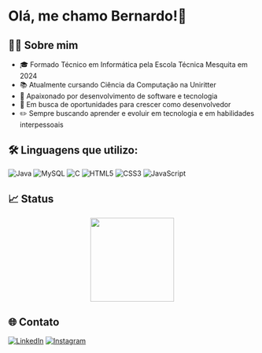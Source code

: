 # Olá, me chamo Bernardo!👋

## 👨‍💻 Sobre mim
- 🎓 Formado Técnico em Informática pela Escola Técnica Mesquita em 2024
- 📚 Atualmente cursando Ciência da Computação na Uniritter
- 🚀 Apaixonado por desenvolvimento de software e tecnologia
- 🎯 Em busca de oportunidades para crescer como desenvolvedor
- ✏️ Sempre buscando aprender e evoluir em tecnologia e em habilidades interpessoais

## 🛠️ Linguagens que utilizo:
![Java](https://img.shields.io/badge/Java-ED8B00?style=for-the-badge&logo=java&logoColor=white)
![MySQL](https://img.shields.io/badge/MySQL-005C84?style=for-the-badge&logo=mysql&logoColor=white)
![C](https://img.shields.io/badge/C-00599C?style=for-the-badge&logo=c&logoColor=white)
![HTML5](https://img.shields.io/badge/HTML5-E34F26?style=for-the-badge&logo=html5&logoColor=white)
![CSS3](https://img.shields.io/badge/CSS3-1572B6?style=for-the-badge&logo=css3&logoColor=white)
![JavaScript](https://img.shields.io/badge/JavaScript-F7DF1E?style=for-the-badge&logo=javascript&logoColor=black)

## 📈 Status
<div align="center">
  <img height="170em" src="https://github-readme-stats.vercel.app/api/top-langs/?username=bernardosinhorelli348&layout=compact&langs_count=7&theme=tokyonight"/>
</div>

## 🌐 Contato
[![LinkedIn](https://img.shields.io/badge/LinkedIn-0077B5?style=for-the-badge&logo=linkedin&logoColor=white)](https://www.linkedin.com/in/bernardosinhorelli/)
[![Instagram](https://img.shields.io/badge/Instagram-E4405F?style=for-the-badge&logo=instagram&logoColor=white)](https://www.instagram.com/bernardo_2840/)

